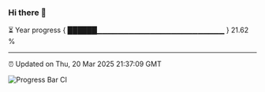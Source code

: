 ### Hi there 👋

⏳ Year progress { ██████▁▁▁▁▁▁▁▁▁▁▁▁▁▁▁▁▁▁▁▁▁▁▁▁ } 21.62 %

---

⏰ Updated on Thu, 20 Mar 2025 21:37:09 GMT

![Progress Bar CI](https://github.com/IshwaranRudhara/GIT-ACTION/workflows/Progress%20Bar%20CI/badge.svg)
